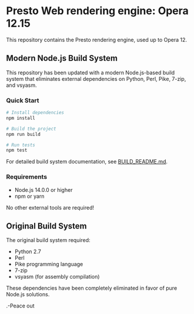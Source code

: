 # Presto Web rendering engine: Opera 12.15

This repository contains the Presto rendering engine, used up to Opera 12.

## Modern Node.js Build System

This repository has been updated with a modern Node.js-based build system that eliminates external dependencies on Python, Perl, Pike, 7-zip, and vsyasm.

### Quick Start

```bash
# Install dependencies
npm install

# Build the project
npm run build

# Run tests
npm test
```

For detailed build system documentation, see [BUILD_README.md](BUILD_README.md).

### Requirements

- Node.js 14.0.0 or higher
- npm or yarn

No other external tools are required!

## Original Build System

The original build system required:
- Python 2.7
- Perl
- Pike programming language
- 7-zip
- vsyasm (for assembly compilation)

These dependencies have been completely eliminated in favor of pure Node.js solutions.

.-Peace out
